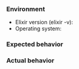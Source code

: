 ### Environment

* Elixir version (elixir -v):
* Operating system:

### Expected behavior


### Actual behavior
